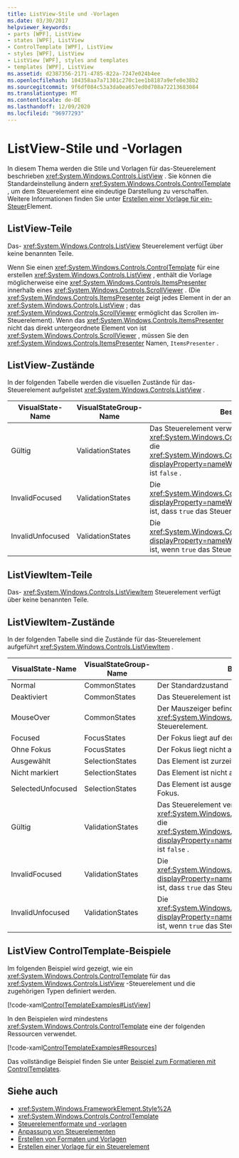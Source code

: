 ```yaml
---
title: ListView-Stile und -Vorlagen
ms.date: 03/30/2017
helpviewer_keywords:
- parts [WPF], ListView
- states [WPF], ListView
- ControlTemplate [WPF], ListView
- styles [WPF], ListView
- ListView [WPF], styles and templates
- templates [WPF], ListView
ms.assetid: d2387356-2171-4785-822a-7247e024b4ee
ms.openlocfilehash: 104358aa7a71301c270c1ee1b8187a9efe0e38b2
ms.sourcegitcommit: 9f6df084c53a3da0ea657ed0d708a72213683084
ms.translationtype: MT
ms.contentlocale: de-DE
ms.lasthandoff: 12/09/2020
ms.locfileid: "96977293"
---
```

# <a name="listview-styles-and-templates"></a>ListView-Stile und -Vorlagen
In diesem Thema werden die Stile und Vorlagen für das-Steuerelement beschrieben <xref:System.Windows.Controls.ListView> . Sie können die Standardeinstellung ändern <xref:System.Windows.Controls.ControlTemplate> , um dem Steuerelement eine eindeutige Darstellung zu verschaffen. Weitere Informationen finden Sie unter [Erstellen einer Vorlage für ein-Steuer](/dotnet/desktop-wpf/themes/how-to-create-apply-template)Element.  
  
## <a name="listview-parts"></a>ListView-Teile  
 Das- <xref:System.Windows.Controls.ListView> Steuerelement verfügt über keine benannten Teile.  
  
 Wenn Sie einen <xref:System.Windows.Controls.ControlTemplate> für eine erstellen <xref:System.Windows.Controls.ListView> , enthält die Vorlage möglicherweise eine <xref:System.Windows.Controls.ItemsPresenter> innerhalb eines <xref:System.Windows.Controls.ScrollViewer> . (Die <xref:System.Windows.Controls.ItemsPresenter> zeigt jedes Element in der an <xref:System.Windows.Controls.ListView> ; das <xref:System.Windows.Controls.ScrollViewer> ermöglicht das Scrollen im-Steuerelement).  Wenn das <xref:System.Windows.Controls.ItemsPresenter> nicht das direkt untergeordnete Element von ist <xref:System.Windows.Controls.ScrollViewer> , müssen Sie den <xref:System.Windows.Controls.ItemsPresenter> Namen, `ItemsPresenter` .  
  
## <a name="listview-states"></a>ListView-Zustände  
 In der folgenden Tabelle werden die visuellen Zustände für das-Steuerelement aufgelistet <xref:System.Windows.Controls.ListView> .  
  
|VisualState-Name|VisualStateGroup-Name|Beschreibung|  
|-|-|-|  
|Gültig|ValidationStates|Das Steuerelement verwendet die <xref:System.Windows.Controls.Validation> -Klasse, und die <xref:System.Windows.Controls.Validation.HasError%2A?displayProperty=nameWithType> angefügte-Eigenschaft ist `false` .|  
|InvalidFocused|ValidationStates|Die <xref:System.Windows.Controls.Validation.HasError%2A?displayProperty=nameWithType> angefügte-Eigenschaft ist, dass `true` das Steuerelement den Fokus besitzt.|  
|InvalidUnfocused|ValidationStates|Die <xref:System.Windows.Controls.Validation.HasError%2A?displayProperty=nameWithType> angefügte-Eigenschaft ist, wenn `true` das Steuerelement keinen Fokus hat.|  
  
## <a name="listviewitem-parts"></a>ListViewItem-Teile  
 Das- <xref:System.Windows.Controls.ListViewItem> Steuerelement verfügt über keine benannten Teile.  
  
## <a name="listviewitem-states"></a>ListViewItem-Zustände  
 In der folgenden Tabelle sind die Zustände für das-Steuerelement aufgeführt <xref:System.Windows.Controls.ListViewItem> .  
  
|VisualState-Name|VisualStateGroup-Name|Beschreibung|  
|-|-|-|  
|Normal|CommonStates|Der Standardzustand|  
|Deaktiviert|CommonStates|Das Steuerelement ist deaktiviert.|  
|MouseOver|CommonStates|Der Mauszeiger befindet sich über dem <xref:System.Windows.Controls.ComboBox> Steuerelement.|  
|Focused|FocusStates|Der Fokus liegt auf dem Steuerelement.|  
|Ohne Fokus|FocusStates|Der Fokus liegt nicht auf dem Steuerelement.|  
|Ausgewählt|SelectionStates|Das Element ist zurzeit ausgewählt.|  
|Nicht markiert|SelectionStates|Das Element ist nicht ausgewählt.|  
|SelectedUnfocused|SelectionStates|Das Element ist ausgewählt, besitzt jedoch keinen Fokus.|  
|Gültig|ValidationStates|Das Steuerelement verwendet die <xref:System.Windows.Controls.Validation> -Klasse, und die <xref:System.Windows.Controls.Validation.HasError%2A?displayProperty=nameWithType> angefügte-Eigenschaft ist `false` .|  
|InvalidFocused|ValidationStates|Die <xref:System.Windows.Controls.Validation.HasError%2A?displayProperty=nameWithType> angefügte-Eigenschaft ist, dass `true` das Steuerelement den Fokus besitzt.|  
|InvalidUnfocused|ValidationStates|Die <xref:System.Windows.Controls.Validation.HasError%2A?displayProperty=nameWithType> angefügte-Eigenschaft ist, wenn `true` das Steuerelement keinen Fokus hat.|  
  
## <a name="listview-controltemplate-examples"></a>ListView ControlTemplate-Beispiele  
 Im folgenden Beispiel wird gezeigt, wie ein <xref:System.Windows.Controls.ControlTemplate> für das <xref:System.Windows.Controls.ListView> -Steuerelement und die zugehörigen Typen definiert werden.  
  
 [!code-xaml[ControlTemplateExamples#ListView](~/samples/snippets/csharp/VS_Snippets_Wpf/ControlTemplateExamples/CS/resources/listview.xaml#listview)]  
  
 In den Beispielen wird mindestens <xref:System.Windows.Controls.ControlTemplate> eine der folgenden Ressourcen verwendet.  
  
 [!code-xaml[ControlTemplateExamples#Resources](~/samples/snippets/csharp/VS_Snippets_Wpf/ControlTemplateExamples/CS/resources/shared.xaml#resources)]  
  
 Das vollständige Beispiel finden Sie unter [Beispiel zum Formatieren mit ControlTemplates](https://github.com/Microsoft/WPF-Samples/tree/master/Styles%20&%20Templates/IntroToStylingAndTemplating).  
  
## <a name="see-also"></a>Siehe auch

- <xref:System.Windows.FrameworkElement.Style%2A>
- <xref:System.Windows.Controls.ControlTemplate>
- [Steuerelementformate und -vorlagen](control-styles-and-templates.md)
- [Anpassung von Steuerelementen](control-customization.md)
- [Erstellen von Formaten und Vorlagen](/dotnet/desktop-wpf/fundamentals/styles-templates-overview)
- [Erstellen einer Vorlage für ein Steuerelement](/dotnet/desktop-wpf/themes/how-to-create-apply-template)
